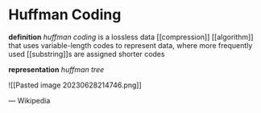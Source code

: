 # Huffman Coding

**definition** _huffman coding_ is a lossless data [[compression]] [[algorithm]] that uses variable-length codes to represent data, where more frequently used [[substring]]s are assigned shorter codes

**representation** _huffman tree_

![[Pasted image 20230628214746.png]]

&mdash; Wikipedia

